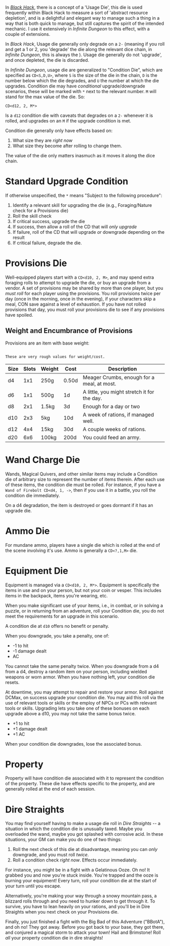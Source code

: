 In _[Black Hack](https://the-black-hack.jehaisleprintemps.net/english/)_, there is a concept of a 'Usage Die', this die is used frequently within Black Hack to measure a sort of 'abstract resource depletion', and is a delightful and elegant way to manage such a thing in a way that is both quick to manage, but still captures the spirit of the intended mechanic. I use it extensively in _Infinite Dungeon_ to this effect, with a couple of extensions.

In _Black Hack_, Usage die generally only degrade on a `2-` (meaning if you roll and get a 1 or 2, you 'degrade' the die along the relevant dice chain, in _Infinite Dungeon_, this is always the [](Glossary.md#Standard%20Dice%20Chain|Standard%20Dice%20Chain)). Usage die generally do not 'upgrade', and once depleted, the die is discarded.

In _Infinite Dungeon_, usage die are generalized to "Condition Die", which  are specified as `CD<S,D,U>`, where `S` is the size of the die in the chain, `D` is the number below which the die degrades, and `U` the number at which the die upgrades. Condition die may have _conditional_ upgrade/downgrade scenarios, these will be marked with `*` next to the relevant number. `M` will stand for the max value of the die. So:

    CD<d12, 2, M*>

Is a `d12` condition die with caveats that degrades on a `2-` whenever it is rolled, and upgrades on an `M` if the upgrade condition is met.

Condition die generally only have effects based on:

1. What size they are _right now_
2. What size they become after rolling to change them.

The value of the die only matters inasmuch as it moves it along the dice chain.

# Standard Upgrade Condition

If otherwise unspecified, the `*` means "Subject to the following procedure":

1. Identify a relevant skill for upgrading the die (e.g., Foraging/Nature check for a Provisions die)
2. Roll the skill check
3. If critical success, upgrade the die
4. If success, then allow a roll of the CD that will _only upgrade_
5. If failure, roll of the CD that will upgrade _or_ downgrade depending on the result
6. If critical failure, degrade the die.

# Provisions Die

Well-equipped players start with a `CD<d10, 2, M>`, and may spend extra foraging rolls to attempt to upgrade the die, or buy an upgrade from a vendor.  A set of provisions may be shared by more than one player, but you _must roll_ for each player using the provisions. You roll provisions twice per day (once in the morning, once in the evening), if your characters skip a meal, CON save against a level of exhaustion. If you have not rolled provisions that day, you must roll your provisions die to see if any provisions have spoiled.


## Weight and Encumbrance of Provisions

Provisions are an item with base weight:

```ad-warning

These are very rough values for weight/cost.

```

| Size | Slots | Weight | Cost  | Description                                 |
| ---- | ----- | ------ | ----- | ------------------------------------------- |
| d4   | 1x1   | 250g   | 0.50d | Meager Crumbs, enough for a meal, at most.  |
| d6   | 1x1   | 500g   | 1d    | A little, you might stretch it for the day. |
| d8   | 2x1   | 1.5kg  | 3d    | Enough for a day or two                     |
| d10  | 2x3   | 5kg    | 10d   | A week of rations, if managed well.         |
| d12  | 4x4   | 15kg   | 30d   | A couple weeks of rations.                  |
| d20  | 6x6   | 100kg  | 200d  | You could feed an army.                     |
# Wand Charge Die

Wands, Magical Quivers, and other similar items may include a Condition die of arbitrary size to represent the number of items therein. After each use of these items, the condition die must be rolled. For instance, if you have a `Wand of Firebolt CD<d4, 1, ->`, then if you use it in a battle, you roll the condition die immediately.

On a d4 degradation, the item is destroyed or goes dormant if it has an upgrade die.
# Ammo Die

For mundane ammo, players have a single die which is rolled at the end of the scene involving it's use. Ammo is generally a `CD<?,1,M>` die.
# Equipment Die

Equipment is managed via a `CD<d10, 2, M*>`. Equipment is specifically the items in use and on your person, but not your coin
or vesper. This includes items in the backpack, items you're wearing, etc.

When you make significant use of your items, i.e., in combat, or in solving a puzzle, or in returning from an adventure,
roll your Condition die, you do not meet the requirements for an upgrade in this scenario.

A condition die at `d10` offers no benefit or penalty.

When you downgrade, you take a penalty, one of:

* -1 to hit
* -1 damage dealt
*  AC

You cannot take the same penalty twice. When you downgrade from a d4 from a d4, destroy a random item on your person, including wielded weapons or worn armor. When you have nothing left,
your condition die resets.

At downtime, you may attempt to repair and restore your armor. Roll against DCMax, on success upgrade your condition die. You may aid this roll via the use of relevant tools or skills or the employ of NPCs or PCs with relevant tools or skills. Upgrading lets you take one of these bonuses on each upgrade above a d10, you may not take the same bonus twice.

* +1 to hit
* +1 damage dealt
* +1 AC

When your condition die downgrades, lose the associated bonus.
# Property

Property will have condition die associated with it to represent the condition of the property. These die have effects specific to the property, and are generally rolled at the end of each session.

# Dire Straights

You may find yourself having to make a usage die roll in _Dire Straights_ -- a situation in which the condition die is unusually taxed. Maybe you overloaded the wand, maybe you got splashed with corrosive acid. In these situations, your GM can make you do one of two things:

1. Roll the next check of this die at disadvantage, meaning you can _only_ downgrade, and you must roll _twice_.
2. Roll a condition check _right now_. Effects occur immediately.

For instance, you might be in a fight with a Gelatinous Ooze. Oh no! It grabbed you and now you're stuck inside. You're trapped and the ooze is burning your equipment! Every turn, roll your condition die at the start of your turn until you escape.

Alternatively, you're making your way through a snowy mountain pass, a blizzard rolls through and you need to hunker down to get through it. To survive, you have to lean heavily on your rations, and you'll be in Dire Straights when you next check on your Provisions die.

Finally, you just finished a fight with the Big Bad of this Adventure ("BBotA"), and oh no! They got away.  Before you got back to your base, they got there, and conjured a magical storm to attack your town! Hail and Brimstone! Roll _all_ your property condition die in dire straights!
